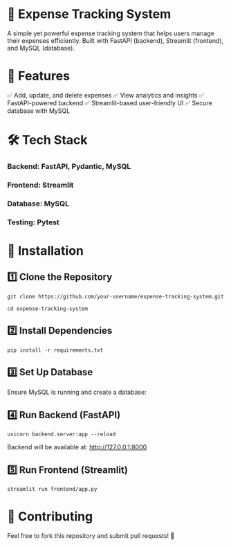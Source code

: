 # 📝 Expense Tracking System

A simple yet powerful expense tracking system that helps users manage their expenses efficiently. Built with FastAPI (backend), Streamlit (frontend), and MySQL (database).

# 🚀 Features

✅ Add, update, and delete expenses
✅ View analytics and insights
✅ FastAPI-powered backend
✅ Streamlit-based user-friendly UI
✅ Secure database with MySQL

# 🛠️ Tech Stack
### Backend: FastAPI, Pydantic, MySQL

### Frontend: Streamlit

### Database: MySQL

### Testing: Pytest

# 🔧 Installation
## 1️⃣ Clone the Repository
```git clone https://github.com/your-username/expense-tracking-system.git```

``` cd expense-tracking-system ```
## 2️⃣ Install Dependencies
``` pip install -r requirements.txt  ```
## 3️⃣ Set Up Database
Ensure MySQL is running and create a database:
## 4️⃣ Run Backend (FastAPI)
``` uvicorn backend.server:app --reload  ```

Backend will be available at: http://127.0.0.1:8000
## 5️⃣ Run Frontend (Streamlit)
``` streamlit run frontend/app.py  ```

# 🎯 Contributing

Feel free to fork this repository and submit pull requests! 🚀